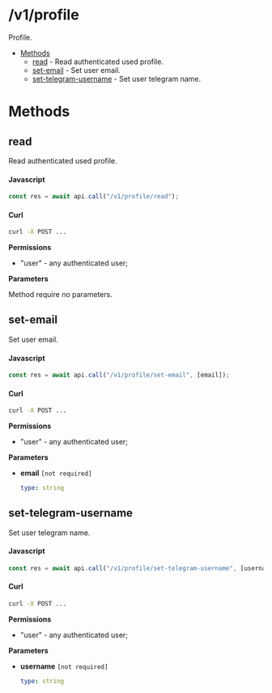 # /v1/profile

Profile.

-   [Methods](#methods)
    -   [read](#read) - Read authenticated used profile.
    -   [set-email](#set-email) - Set user email.
    -   [set-telegram-username](#set-telegram-username) - Set user telegram name.

<a id="methods"></a>

# Methods

<a id="read"></a>

## read

Read authenticated used profile.

<!-- tabs:start -->
<!-- prettier-ignore -->
#### **Javascript**

```js
const res = await api.call("/v1/profile/read");
```

#### **Curl**

```sh
curl -X POST ...
```

<!-- tabs:end -->

**Permissions**

-   "user" - any authenticated user;

**Parameters**

Method require no parameters.

<a id="set-email"></a>

## set-email

Set user email.

<!-- tabs:start -->
<!-- prettier-ignore -->
#### **Javascript**

```js
const res = await api.call("/v1/profile/set-email", [email]);
```

#### **Curl**

```sh
curl -X POST ...
```

<!-- tabs:end -->

**Permissions**

-   "user" - any authenticated user;

**Parameters**

-   **email** `[not required]`

    <!-- prettier-ignore -->
    ```yaml
    type: string
    ```

<a id="set-telegram-username"></a>

## set-telegram-username

Set user telegram name.

<!-- tabs:start -->
<!-- prettier-ignore -->
#### **Javascript**

```js
const res = await api.call("/v1/profile/set-telegram-username", [username]);
```

#### **Curl**

```sh
curl -X POST ...
```

<!-- tabs:end -->

**Permissions**

-   "user" - any authenticated user;

**Parameters**

-   **username** `[not required]`

    <!-- prettier-ignore -->
    ```yaml
    type: string
    ```
